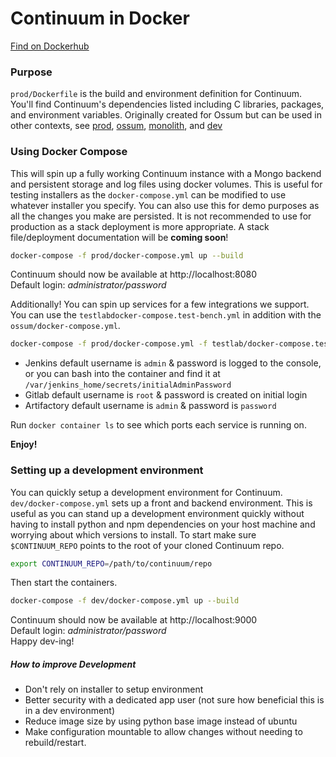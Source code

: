 # Continuum in Docker
[Find on Dockerhub](https://hub.docker.com/r/cycletime/continuum/)

### Purpose
`prod/Dockerfile` is the build and environment definition for Continuum. You'll find Continuum's dependencies listed including C libraries, packages, and environment variables.
Originally created for Ossum but can be used in other contexts, see [prod](./prod/README.md), [ossum](./ossum/README.md), [monolith](./monolith/README.md), and [dev](./dev)

### Using Docker Compose
This will spin up a fully working Continuum instance with a Mongo backend and persistent storage and log files using docker volumes.
This is useful for testing installers as the `docker-compose.yml` can be modified to use whatever installer you specify.
You can also use this for demo purposes as all the changes you make are persisted.
It is not recommended to use for production as a stack deployment is more appropriate. A stack file/deployment documentation will be **coming soon**!

```bash
docker-compose -f prod/docker-compose.yml up --build
```

Continuum should now be available at http://localhost:8080  
Default login: _administrator/password_  

Additionally! You can spin up services for a few integrations we support.
You can use the `testlabdocker-compose.test-bench.yml` in addition with the `ossum/docker-compose.yml`.

```bash
docker-compose -f prod/docker-compose.yml -f testlab/docker-compose.test-bench.yml up --build
```

* Jenkins default username is `admin` & password is logged to the console, or you can bash into the container and find it at `/var/jenkins_home/secrets/initialAdminPassword`
* Gitlab default username is `root` & password is created on initial login
* Artifactory default username is `admin` & password is `password`

Run `docker container ls` to see which ports each service is running on.

**Enjoy!**

### Setting up a development environment
You can quickly setup a development environment for Continuum. `dev/docker-compose.yml` sets up a front and backend environment. This is useful as you can stand up a development environment quickly without having to install python and npm dependencies on your host machine and worrying about which versions to install.
To start make sure `$CONTINUUM_REPO` points to the root of your cloned Continuum repo.  

```bash
export CONTINUUM_REPO=/path/to/continuum/repo
```

Then start the containers.

```bash
docker-compose -f dev/docker-compose.yml up --build
```

Continuum should now be available at http://localhost:9000  
Default login: _administrator/password_  
Happy dev-ing!
##### How to improve Development
* Don't rely on installer to setup environment
* Better security with a dedicated app user (not sure how beneficial this 
 is in a dev environment)
* Reduce image size by using python base image instead of ubuntu
* Make configuration mountable to allow changes without needing 
to rebuild/restart.
